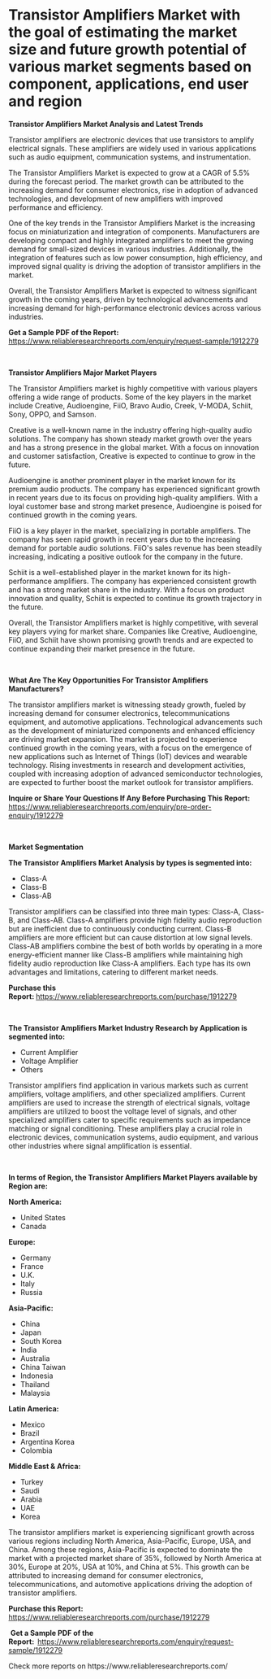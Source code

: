 <p><h1>Transistor Amplifiers Market with the goal of estimating the market size and future growth potential of various market segments based on component, applications, end user and region</h1></p><p><strong>Transistor Amplifiers Market Analysis and Latest Trends</strong></p>
<p><p>Transistor amplifiers are electronic devices that use transistors to amplify electrical signals. These amplifiers are widely used in various applications such as audio equipment, communication systems, and instrumentation.</p><p>The Transistor Amplifiers Market is expected to grow at a CAGR of 5.5% during the forecast period. The market growth can be attributed to the increasing demand for consumer electronics, rise in adoption of advanced technologies, and development of new amplifiers with improved performance and efficiency.</p><p>One of the key trends in the Transistor Amplifiers Market is the increasing focus on miniaturization and integration of components. Manufacturers are developing compact and highly integrated amplifiers to meet the growing demand for small-sized devices in various industries. Additionally, the integration of features such as low power consumption, high efficiency, and improved signal quality is driving the adoption of transistor amplifiers in the market.</p><p>Overall, the Transistor Amplifiers Market is expected to witness significant growth in the coming years, driven by technological advancements and increasing demand for high-performance electronic devices across various industries.</p></p>
<p><strong>Get a Sample PDF of the Report:&nbsp;</strong> <a href="https://www.reliableresearchreports.com/enquiry/request-sample/1912279">https://www.reliableresearchreports.com/enquiry/request-sample/1912279</a></p>
<p>&nbsp;</p>
<p><strong>Transistor Amplifiers Major Market Players</strong></p>
<p><p>The Transistor Amplifiers market is highly competitive with various players offering a wide range of products. Some of the key players in the market include Creative, Audioengine, FiiO, Bravo Audio, Creek, V-MODA, Schiit, Sony, OPPO, and Samson.</p><p>Creative is a well-known name in the industry offering high-quality audio solutions. The company has shown steady market growth over the years and has a strong presence in the global market. With a focus on innovation and customer satisfaction, Creative is expected to continue to grow in the future.</p><p>Audioengine is another prominent player in the market known for its premium audio products. The company has experienced significant growth in recent years due to its focus on providing high-quality amplifiers. With a loyal customer base and strong market presence, Audioengine is poised for continued growth in the coming years.</p><p>FiiO is a key player in the market, specializing in portable amplifiers. The company has seen rapid growth in recent years due to the increasing demand for portable audio solutions. FiiO's sales revenue has been steadily increasing, indicating a positive outlook for the company in the future.</p><p>Schiit is a well-established player in the market known for its high-performance amplifiers. The company has experienced consistent growth and has a strong market share in the industry. With a focus on product innovation and quality, Schiit is expected to continue its growth trajectory in the future.</p><p>Overall, the Transistor Amplifiers market is highly competitive, with several key players vying for market share. Companies like Creative, Audioengine, FiiO, and Schiit have shown promising growth trends and are expected to continue expanding their market presence in the future.</p></p>
<p>&nbsp;</p>
<p><strong>What Are The Key Opportunities For Transistor Amplifiers Manufacturers?</strong></p>
<p><p>The transistor amplifiers market is witnessing steady growth, fueled by increasing demand for consumer electronics, telecommunications equipment, and automotive applications. Technological advancements such as the development of miniaturized components and enhanced efficiency are driving market expansion. The market is projected to experience continued growth in the coming years, with a focus on the emergence of new applications such as Internet of Things (IoT) devices and wearable technology. Rising investments in research and development activities, coupled with increasing adoption of advanced semiconductor technologies, are expected to further boost the market outlook for transistor amplifiers.</p></p>
<p><strong>Inquire or Share Your Questions If Any Before Purchasing This Report:</strong> <a href="https://www.reliableresearchreports.com/enquiry/pre-order-enquiry/1912279">https://www.reliableresearchreports.com/enquiry/pre-order-enquiry/1912279</a></p>
<p>&nbsp;</p>
<p><strong>Market Segmentation</strong></p>
<p><strong>The Transistor Amplifiers Market Analysis by types is segmented into:</strong></p>
<p><ul><li>Class-A</li><li>Class-B</li><li>Class-AB</li></ul></p>
<p><p>Transistor amplifiers can be classified into three main types: Class-A, Class-B, and Class-AB. Class-A amplifiers provide high fidelity audio reproduction but are inefficient due to continuously conducting current. Class-B amplifiers are more efficient but can cause distortion at low signal levels. Class-AB amplifiers combine the best of both worlds by operating in a more energy-efficient manner like Class-B amplifiers while maintaining high fidelity audio reproduction like Class-A amplifiers. Each type has its own advantages and limitations, catering to different market needs.</p></p>
<p><strong>Purchase this Report:&nbsp;</strong><a href="https://www.reliableresearchreports.com/purchase/1912279">https://www.reliableresearchreports.com/purchase/1912279</a></p>
<p>&nbsp;</p>
<p><strong>The Transistor Amplifiers Market Industry Research by Application is segmented into:</strong></p>
<p><ul><li>Current Amplifier</li><li>Voltage Amplifier</li><li>Others</li></ul></p>
<p><p>Transistor amplifiers find application in various markets such as current amplifiers, voltage amplifiers, and other specialized amplifiers. Current amplifiers are used to increase the strength of electrical signals, voltage amplifiers are utilized to boost the voltage level of signals, and other specialized amplifiers cater to specific requirements such as impedance matching or signal conditioning. These amplifiers play a crucial role in electronic devices, communication systems, audio equipment, and various other industries where signal amplification is essential.</p></p>
<p>&nbsp;</p>
<p><strong>In terms of Region, the Transistor Amplifiers Market Players available by Region are:</strong></p>
<p>
    <p> <strong> North America: </strong>
        <ul>
            <li>United States</li>
            <li>Canada</li>
        </ul>
        </p> 
    <p> <strong> Europe: </strong>
        <ul>
            <li>Germany</li>
            <li>France</li>
            <li>U.K.</li>
            <li>Italy</li>
            <li>Russia</li>
        </ul>
        </p> 
    <p> <strong> Asia-Pacific: </strong>
        <ul>
            <li>China</li>
            <li>Japan</li>
            <li>South Korea</li>
            <li>India</li>
            <li>Australia</li>
            <li>China Taiwan</li>
            <li>Indonesia</li>
            <li>Thailand</li>
            <li>Malaysia</li>
        </ul>
        </p> 
    <p> <strong> Latin America: </strong>
        <ul>
            <li>Mexico</li>
            <li>Brazil</li>
            <li>Argentina Korea</li>
            <li>Colombia</li>
        </ul>
        </p> 
    <p> <strong> Middle East & Africa: </strong>
        <ul>
            <li>Turkey</li>
            <li>Saudi</li>
            <li>Arabia</li>
            <li>UAE</li>
            <li>Korea</li>
        </ul>
    </p>
    </p>
<p><p>The transistor amplifiers market is experiencing significant growth across various regions including North America, Asia-Pacific, Europe, USA, and China. Among these regions, Asia-Pacific is expected to dominate the market with a projected market share of 35%, followed by North America at 30%, Europe at 20%, USA at 10%, and China at 5%. This growth can be attributed to increasing demand for consumer electronics, telecommunications, and automotive applications driving the adoption of transistor amplifiers.</p></p>
<p><strong>Purchase this Report: </strong><a href="https://www.reliableresearchreports.com/purchase/1912279">https://www.reliableresearchreports.com/purchase/1912279</a></p>
<p>&nbsp;<strong>Get a Sample PDF of the Report:&nbsp;&nbsp;</strong><a href="https://www.reliableresearchreports.com/enquiry/request-sample/1912279">https://www.reliableresearchreports.com/enquiry/request-sample/1912279</a></p>
<p><strong></strong></p>
<p>Check more reports on https://www.reliableresearchreports.com/</p>